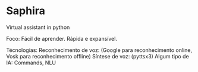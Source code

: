 # Saphira
 Virtual assistant in python

 Foco:
    Fácil de aprender.
    Rápida e expansível.

Técnologias:
    Reconhecimento de voz: (Google para reconhecimento online, Vosk para reconhecimento offline)
    Síntese de voz: (pyttsx3)
    Algum tipo de IA: Commands, NLU